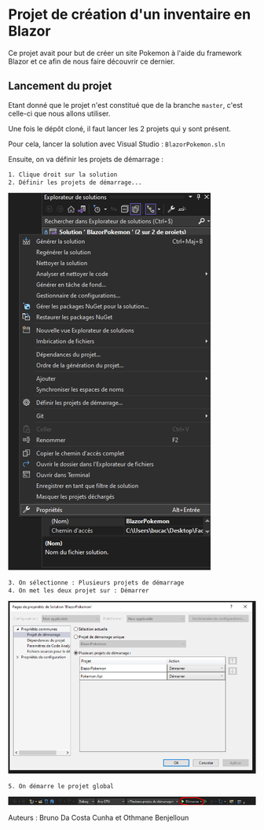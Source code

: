 # Projet de création d'un inventaire en Blazor

Ce projet avait pour but de créer un site Pokemon à l'aide du framework Blazor et ce afin de nous faire découvrir ce dernier.

## Lancement du projet

Etant donné que le projet n'est constitué que de la branche `master`, c'est celle-ci que nous allons utiliser.

Une fois le dépôt cloné, il faut lancer les 2 projets qui y sont présent.

Pour cela, lancer la solution avec Visual Studio : `BlazorPokemon.sln`

Ensuite, on va définir les projets de démarrage :

    1. Clique droit sur la solution
    2. Définir les projets de démarrage...
![Menu clique droit](Images/demarrage.png "Titre de l'image")
    
    3. On sélectionne : Plusieurs projets de démarrage
    4. On met les deux projet sur : Démarrer


![Menu de sélection des projets](/Images/demarrage2.png "Titre de l'image")

    5. On démarre le projet global
    
![Boutton de démarrage](/Images/demarrage3.png "Titre de l'image")

Auteurs : Bruno Da Costa Cunha et Othmane Benjelloun
